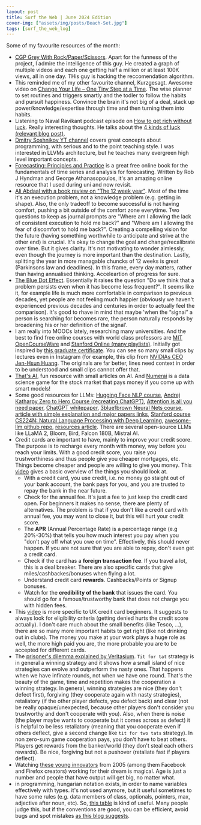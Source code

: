 ```yaml
---
layout: post
title: Surf the Web | June 2024 Edition
cover-img: ["assets/img/posts/Beach-Set.jpg"]
tags: [surf_the_web_log]
---
```


Some of my favourite resources of the month:
* [CGP Grey With Rock/Paper/Scissors](https://youtu.be/PmWQmZXYd74). Apart for the funness of the project, I admire the intelligence of this guy. He created a graph of multiple videos and each one getting half a million or at least 100K views, all in one day. THis guy is hacking the reccomendation algorithm.
* This reminded me of my other favourite channel, Kurzgesagt. Awesome video on [Change Your Life – One Tiny Step at a Time](https://youtu.be/75d_29QWELk). The wise planner to set routines and triggers smartly and the todler to follow the habits and pursuit happiness. Convince the brain it's not big of a deal, stack up power/knowledge/expertise through time and then turning them into habits.
* Listening to Naval Ravikant podcast episode on [How to get rich without luck](https://nav.al/rich). Really interesting thoughts. He talks about the [4 kinds of luck (relevant blog post)](https://pmarchive.com/luck_and_the_entrepreneur.html).
* [Dmitry Soshnikov YT channel](https://www.youtube.com/@DmitrySoshnikov-education/playlists) covers great concepts about programming, with serious and to the point teaching style. I was interested in LLVMs architecture, but he teaches many evergreen high level important concepts.
* [Forecasting: Principles and Practice](https://otexts.com/fpp3/) is a great free online book for the fundamentals of time series and analysis for forecasting. Written by Rob J Hyndman and George Athanasopoulos, it's an amazing online resource that I used during uni and now revisit.
* [Ali Abdaal with a book review on "The 12 week year"](https://www.youtube.com/watch?v=nIv1J5O15To). Most of the time it's an execution problem, not a knowledge problem (e.g. getting in shape). Also, the only tradeoff to become successful is not having comfort, pushing a bit outside of the comfort zone everytime. Two questions to keep as journal prompts are "Where am I allowing the lack of consistent execution to hold me back?" and "Where am I allowing the fear of discomfort to hold me back?". Creating a compelling vision for the future (having something worthwhile to anticipate and strive at the other end) is crucial. It's okay to change the goal and change/recalibrate over time. But it gives clarity. It's not motivating to wonder aimlessly, even though the journey is more important than the destination. Lastly, splitting the year in more managable chuncks of 12 weeks is great (Parkinsons law and deadlines). In this frame, every day matters, rather than having annualised thinking. Acceleartion of progress for sure.
* [The Blue Dot Effect](https://www.science.org/doi/10.1126/science.aap8731). Essentially it raises the question "Do we think that a problem persists even when it has become less frequent?". It seems like it, for example life is much more comfortable in comparison to previous decades, yet people are not feeling much happier (obviously we haven't experienced previous decades and centuries in order to actually feel the comparison). It's good to rhave in mind that maybe 'when the “signal” a person is searching for becomes rare, the person naturally responds by broadening his or her definition of the signal'.
* I am really into MOOCs lately, researching many universities. And the best to find free online courses with world class professors are [MIT OpenCourseWare](https://ocw.mit.edu/) and [Stanford Online (many playlists)](https://www.youtube.com/@stanfordonline). Initially got inspired by [this graduate certificate](https://online.stanford.edu/programs/artificial-intelligence-graduate-certificate). You can see so many small clips by lectures even in Instagram (for example, this clip from [NVIDIAs CEO Jen-Hsun Huang](https://www.youtube.com/watch?v=Xn1EsFe7snQ&list=PL22201173A69F18EA&ab_channel=StanfordOnline). The originals are far better, lines need context in order to be understood and small clips cannot offer that.
* [That's AI](https://www.thats-ai.org/), fun resource with small articles on AI. And [Numerai](https://numer.ai/) is a data science game for the stock market that pays money if you come up with smart models!
* Some good resources for LLMs: [Hugging Face NLP course](https://huggingface.co/learn/nlp-course/chapter1/1), [Andrej Katharpy Zero to Hero Course (recreating ChatGPT)](https://www.youtube.com/watch?v=VMj-3S1tku0&list=PLAqhIrjkxbuWI23v9cThsA9GvCAUhRvKZ), [Attention is all you need paper](https://arxiv.org/abs/1706.03762), [ChatGPT whitepaper](https://chatgpt.com/g/g-9HB5jlky9-ai-whitepaper), [3blue1brown Neural Nets course](https://www.youtube.com/watch?v=aircAruvnKk&list=PLZHQObOWTQDNU6R1_67000Dx_ZCJB-3pi), [article with simple explanation and major papers links](https://arstechnica.com/science/2023/07/a-jargon-free-explanation-of-how-ai-large-language-models-work/), [Stanford course CS224N: Natural Language Processing with Deep Learning](https://web.stanford.edu/class/cs224n/), [awesome-llm github repo](https://github.com/Hannibal046/Awesome-LLM), [resources article](https://www.kdnuggets.com/a-comprehensive-list-of-resources-to-master-large-language-models). There are several open-source LLMs like LLaMA 2, Bloom, Bird, Falcon 180B, Mistral AI.
* Credit cards are important to have, mainly to improve your credit score. The purpose is to recharge every month with money, way before you reach your limits. With a good credit score, you raise you trustworthiness and thus people give you cheaper mortgages, etc. Things become cheaper and people are willing to give you money. This [video](https://www.youtube.com/watch?v=NqIuOOaUypM) gives a basic overview of the things you should look at. 
  * With a credit card, you use credit, i.e. no money go staight out of your bank account, the bank pays for you, and you are trusted to repay the bank in the near future.
  * Check for the annual fee. It's just a fee to just keep the credit card open. For beginners it makes no sense, there are plenty of alternatives. The problem is that if you don't like a credit card with annual fee, you may want to close it, but this will hurt your credit score.
  * The **APR** (Annual Percentage Rate) is a percentage range (e.g 20%-30%) that tells you how much interest you pay when you "don't pay off what you owe on time". Effectively, this should never happen. If you are not sure that you are able to repay, don't even get a credit card.
  * Check if the card has a **foreign transaction fee**. If you travel a lot, this is a deal breaker. There are also specific cards that give miles/cashbackes/bonuses when flying a lot.
  * Understand credit card **rewards**. Cashbacks/Points or Signup bonuses.
  * Watch for the **credibility of the bank** that issues the card. You should go for a famous/trustworthy bank that does not charge you with hidden fees.
* This [video](https://www.youtube.com/watch?v=ZTlxpJzXR3U) is more specific to UK credit card beginners. It suggests to always look for eligibility criteria (getting denied hurts the credit score actually). I don't care much about the small benefits (like Tesco, ...), there are so many more important habits to get right (like not drinking out in clubs). The money you make at your work plays a huge role as well, the more high paid you are, the more probable you are to be accepted for different cards.
* The [prisoner's dilemma explained by Veritasium](https://youtu.be/mScpHTIi-kM?si=wPg2On53RcA_oFNs). `Tit for tat` strategy is in general a winning strategy and it shows how a small island of nice strategies can evolve and outperform the nasty ones.  That happens when we have infinate rounds, not when we have one round. That's the beauty of the game, time and repetition makes the cooperation a winning strategy. In general, winning strategies are nice (they don't defect first), forgiving (they cooperate again with nasty strategies), retaliatory (if the other player defects, you defect back) and clear (not be really opaque/unexpected, because other players don't consider you trustworthy and don't cooperate with you). Also, when there is noise (the player maybe wants to cooperate but it comes across as defect) it is helpful to be less retaliatory (meaning that you cooperate even if others deflect, give a second change like `tit for two tats` strategy). In non zero-sum game cooperation pays, you don't have to beat others. Players get rewards from the banker/world (they don't steal each others rewards). Be nice, forgiving but not a pushover (retaliate fast if players deflect).
* Watching [these young innovators](https://www.youtube.com/watch?v=3xIVCRoNCXg&ab_channel=CBSSundayMorning) from 2005 (among them Facebook and Firefox creators) working for their dream is magical. Age is just a number and people that have output will get big, no matter what. 
* in programming, hungarian notation exists, in order to name variables effectively with types. it's not used anymore, but it useful sometimes to have some rules (e.g. data members of class, optionals, pointers, max, adjective after noun, etc). So, [this table](https://www.cse.iitk.ac.in/users/dsrkg/cs245/html/Guide.htm) is kind of useful. Many people judge this, but if the conventions are good, you can be efficient, avoid bugs and spot mistakes [as this blog suggests](https://www.joelonsoftware.com/2005/05/11/making-wrong-code-look-wrong/).
